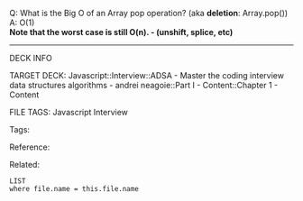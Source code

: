 Q: What is the Big O of an Array pop operation? (aka **deletion**: Array.pop())  
A: O(1)  
**Note that the worst case is still O(n). - (unshift, splice, etc)**
<!--ID: 1690032123997-->

---

DECK INFO

TARGET DECK: Javascript::Interview::ADSA - Master the coding interview data structures algorithms - andrei neagoie::Part I - Content::Chapter 1 - Content

FILE TAGS: Javascript Interview

Tags:

Reference:

Related:

```dataview
LIST
where file.name = this.file.name
```

